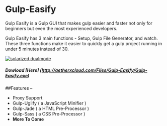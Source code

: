 # Gulp-Easify
Gulp Easify is a Gulp GUI that makes gulp easier and faster not only for beginners but even the most experienced developers.

Gulp Easify has 3 main functions - Setup, Gulp File Generator, and watch. These three functions make it easier to quickly get a gulp project running in under 5 minutes instead of 30.

[![solarized dualmode](http://puu.sh/k8eek/d643776797.png)](##features)

##### Dowload [Here] (http://aetherxcloud.com/Files/Gulp-Easify/Gulp-Easify.exe)

##Features – 
-	Proxy Support
-	Gulp-Uglify   ( a JavaScript Minifier )
-	Gulp-Jade     ( a HTML Pre-Processor )
-	Gulp-Sass     ( a CSS Pre-Processor )
- **More To Come**





